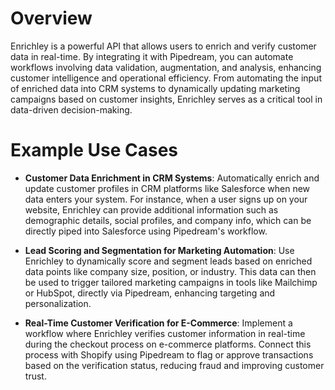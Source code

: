 # Overview

Enrichley is a powerful API that allows users to enrich and verify customer data in real-time. By integrating it with Pipedream, you can automate workflows involving data validation, augmentation, and analysis, enhancing customer intelligence and operational efficiency. From automating the input of enriched data into CRM systems to dynamically updating marketing campaigns based on customer insights, Enrichley serves as a critical tool in data-driven decision-making.

# Example Use Cases

- **Customer Data Enrichment in CRM Systems**: Automatically enrich and update customer profiles in CRM platforms like Salesforce when new data enters your system. For instance, when a user signs up on your website, Enrichley can provide additional information such as demographic details, social profiles, and company info, which can be directly piped into Salesforce using Pipedream's workflow.

- **Lead Scoring and Segmentation for Marketing Automation**: Use Enrichley to dynamically score and segment leads based on enriched data points like company size, position, or industry. This data can then be used to trigger tailored marketing campaigns in tools like Mailchimp or HubSpot, directly via Pipedream, enhancing targeting and personalization.

- **Real-Time Customer Verification for E-Commerce**: Implement a workflow where Enrichley verifies customer information in real-time during the checkout process on e-commerce platforms. Connect this process with Shopify using Pipedream to flag or approve transactions based on the verification status, reducing fraud and improving customer trust.
